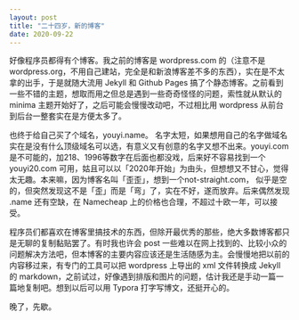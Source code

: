 ```yaml
---
layout: post
title: "二十四岁，新的博客"
date: 2020-09-22
---
```

好像程序员都得有个博客。我之前的博客是 wordpress.com 的（注意不是 wordpress.org，不用自己建站，完全是和新浪博客差不多的东西），实在是不太拿的出手，于是就随大流用 Jekyll 和 Github Pages 搞了个静态博客。之前看到一些不错的主题，想取而用之但总是遇到一些奇奇怪怪的问题，索性就从默认的 minima 主题开始好了，之后可能会慢慢改动吧，不过相比用 wordpress 从前台到后台一整套实在是方便太多了。

也终于给自己买了个域名，youyi.name。 名字太短，如果想用自己的名字做域名实在是没有什么顶级域名可以选，有意义又有创意的名字又想不出来。youyi.com 是不可能的，加218、1996等数字在后面也都没戏，后来好不容易找到一个 youyi20.com 可用，姑且可以以「2020年开始」为由头，但想想又不甘心，觉得太无趣。本来嘛，因为博客名叫「歪歪」，想到一个not-straight.com， 似乎是空的，但突然发现这不是「歪」而是「弯」了，实在不好，遂而放弃。后来偶然发现 .name 还有空缺，在 Namecheap 上的价格也合理，不超过十欧一年，可以接受。

程序员们都喜欢在博客里搞技术的东西，但除开最优秀的那些，绝大多数博客都只是无聊的复制黏贴罢了。有时我也许会 post 一些难以在网上找到的、比较小众的问题解决方法吧，但本博客的主要内容应该还是生活随感为主。会慢慢地把以前的内容移过来，有专门的工具可以把 wordpress 上导出的 xml 文件转换成 Jekyll 的 markdown，之前试过，好像遇到排版和图片的问题，估计我还是手动一篇一篇地复制吧。想到以后可以用 Typora 打字写博文，还挺开心的。

晚了，先歇。



